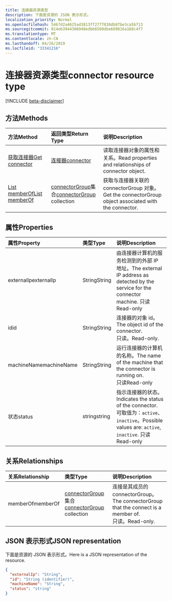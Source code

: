```yaml
---
title: 连接器资源类型
description: 下面是资源的 JSON 表示形式。
localization_priority: Normal
ms.openlocfilehash: 5467d2a4625ad3813ff2777838db87be3ca5b713
ms.sourcegitcommit: 014eb3944306948edbb6560dbe689816a168c4f7
ms.translationtype: MT
ms.contentlocale: zh-CN
ms.lasthandoff: 04/26/2019
ms.locfileid: "33341216"
---
```

# <a name="connector-resource-type"></a><span data-ttu-id="2e558-103">连接器资源类型</span><span class="sxs-lookup"><span data-stu-id="2e558-103">connector resource type</span></span>

[!INCLUDE [beta-disclaimer](../../includes/beta-disclaimer.md)]

<!-- Not supported items
|[Create connectorGroup](../api/connector-post-memberof.md) |[connectorGroup](connectorgroup.md)| Associate a connector with a new connectorGroup by posting to the memberOf collection.|
|[Update](../api/connector-update.md) | [connector](connector.md)   | Connectors are created when they are registed with the tenant. |
|[Delete](../api/connector-delete.md) | None |Delete connector object. |

-->

## <a name="methods"></a><span data-ttu-id="2e558-104">方法</span><span class="sxs-lookup"><span data-stu-id="2e558-104">Methods</span></span>

| <span data-ttu-id="2e558-105">方法</span><span class="sxs-lookup"><span data-stu-id="2e558-105">Method</span></span>           | <span data-ttu-id="2e558-106">返回类型</span><span class="sxs-lookup"><span data-stu-id="2e558-106">Return Type</span></span>    |<span data-ttu-id="2e558-107">说明</span><span class="sxs-lookup"><span data-stu-id="2e558-107">Description</span></span>|
|:---------------|:--------|:----------|
|[<span data-ttu-id="2e558-108">获取连接器</span><span class="sxs-lookup"><span data-stu-id="2e558-108">Get connector</span></span>](../api/connector-get.md) | [<span data-ttu-id="2e558-109">连接器</span><span class="sxs-lookup"><span data-stu-id="2e558-109">connector</span></span>](connector.md) |<span data-ttu-id="2e558-110">读取连接器对象的属性和关系。</span><span class="sxs-lookup"><span data-stu-id="2e558-110">Read properties and relationships of connector object.</span></span>|
|[<span data-ttu-id="2e558-111">List memberOf</span><span class="sxs-lookup"><span data-stu-id="2e558-111">List memberOf</span></span>](../api/connector-list-memberof.md) |<span data-ttu-id="2e558-112">[connectorGroup](connectorgroup.md)集合</span><span class="sxs-lookup"><span data-stu-id="2e558-112">[connectorGroup](connectorgroup.md) collection</span></span>| <span data-ttu-id="2e558-113">获取与连接器关联的 connectorGroup 对象。</span><span class="sxs-lookup"><span data-stu-id="2e558-113">Get the connectorGroup object associated with the connector.</span></span>|

## <a name="properties"></a><span data-ttu-id="2e558-114">属性</span><span class="sxs-lookup"><span data-stu-id="2e558-114">Properties</span></span>
| <span data-ttu-id="2e558-115">属性</span><span class="sxs-lookup"><span data-stu-id="2e558-115">Property</span></span>     | <span data-ttu-id="2e558-116">类型</span><span class="sxs-lookup"><span data-stu-id="2e558-116">Type</span></span>   |<span data-ttu-id="2e558-117">说明</span><span class="sxs-lookup"><span data-stu-id="2e558-117">Description</span></span>|
|:---------------|:--------|:----------|
|<span data-ttu-id="2e558-118">externalIp</span><span class="sxs-lookup"><span data-stu-id="2e558-118">externalIp</span></span>|<span data-ttu-id="2e558-119">String</span><span class="sxs-lookup"><span data-stu-id="2e558-119">String</span></span>|<span data-ttu-id="2e558-120">由连接器计算机的服务检测到的外部 IP 地址。</span><span class="sxs-lookup"><span data-stu-id="2e558-120">The external IP address as detected by the service for the connector machine.</span></span> <span data-ttu-id="2e558-121">只读</span><span class="sxs-lookup"><span data-stu-id="2e558-121">Read-only</span></span>|
|<span data-ttu-id="2e558-122">id</span><span class="sxs-lookup"><span data-stu-id="2e558-122">id</span></span>|<span data-ttu-id="2e558-123">String</span><span class="sxs-lookup"><span data-stu-id="2e558-123">String</span></span>| <span data-ttu-id="2e558-124">连接器的对象 id。</span><span class="sxs-lookup"><span data-stu-id="2e558-124">The object id of the connector.</span></span> <BR><span data-ttu-id="2e558-125">只读。</span><span class="sxs-lookup"><span data-stu-id="2e558-125">Read-only.</span></span>|
|<span data-ttu-id="2e558-126">machineName</span><span class="sxs-lookup"><span data-stu-id="2e558-126">machineName</span></span>|<span data-ttu-id="2e558-127">String</span><span class="sxs-lookup"><span data-stu-id="2e558-127">String</span></span>| <span data-ttu-id="2e558-128">运行连接器的计算机的名称。</span><span class="sxs-lookup"><span data-stu-id="2e558-128">The name of the machine that the connector is running on.</span></span> <BR><span data-ttu-id="2e558-129">只读</span><span class="sxs-lookup"><span data-stu-id="2e558-129">Read-only</span></span>|
|<span data-ttu-id="2e558-130">状态</span><span class="sxs-lookup"><span data-stu-id="2e558-130">status</span></span>|<span data-ttu-id="2e558-131">string</span><span class="sxs-lookup"><span data-stu-id="2e558-131">string</span></span>| <span data-ttu-id="2e558-132">指示连接器的状态。</span><span class="sxs-lookup"><span data-stu-id="2e558-132">Indicates the status of the connector.</span></span> <span data-ttu-id="2e558-133">可取值为：`active`、`inactive`。</span><span class="sxs-lookup"><span data-stu-id="2e558-133">Possible values are: `active`, `inactive`.</span></span> <span data-ttu-id="2e558-134">只读</span><span class="sxs-lookup"><span data-stu-id="2e558-134">Read-only</span></span> |

## <a name="relationships"></a><span data-ttu-id="2e558-135">关系</span><span class="sxs-lookup"><span data-stu-id="2e558-135">Relationships</span></span>
| <span data-ttu-id="2e558-136">关系</span><span class="sxs-lookup"><span data-stu-id="2e558-136">Relationship</span></span> | <span data-ttu-id="2e558-137">类型</span><span class="sxs-lookup"><span data-stu-id="2e558-137">Type</span></span>   |<span data-ttu-id="2e558-138">说明</span><span class="sxs-lookup"><span data-stu-id="2e558-138">Description</span></span>|
|:---------------|:--------|:----------|
|<span data-ttu-id="2e558-139">memberOf</span><span class="sxs-lookup"><span data-stu-id="2e558-139">memberOf</span></span>|<span data-ttu-id="2e558-140">[connectorGroup](connectorgroup.md)集合</span><span class="sxs-lookup"><span data-stu-id="2e558-140">[connectorGroup](connectorgroup.md) collection</span></span>| <span data-ttu-id="2e558-141">连接是其成员的 connectorGroup。</span><span class="sxs-lookup"><span data-stu-id="2e558-141">The connectorGroup that the connect is a member of.</span></span><br><span data-ttu-id="2e558-142">只读。</span><span class="sxs-lookup"><span data-stu-id="2e558-142">Read-only.</span></span> |

## <a name="json-representation"></a><span data-ttu-id="2e558-143">JSON 表示形式</span><span class="sxs-lookup"><span data-stu-id="2e558-143">JSON representation</span></span>

<span data-ttu-id="2e558-144">下面是资源的 JSON 表示形式。</span><span class="sxs-lookup"><span data-stu-id="2e558-144">Here is a JSON representation of the resource.</span></span>

<!-- {
  "blockType": "resource",
  "keyProperty":"id",
  "optionalProperties": [

  ],
  "@odata.type": "microsoft.graph.connector"
}-->

```json
{
  "externalIp": "String",
  "id": "String (identifier)",
  "machineName": "String",
  "status": "string"
}

```

<!-- uuid: 8fcb5dbc-d5aa-4681-8e31-b001d5168d79
2015-10-25 14:57:30 UTC -->
<!--
{
  "type": "#page.annotation",
  "description": "connector resource",
  "keywords": "",
  "section": "documentation",
  "tocPath": "",
  "suppressions": []
}
-->
